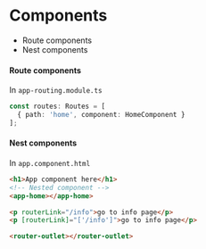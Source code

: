 # Components
* Route components
* Nest components
#### Route components
In `app-routing.module.ts`
```ts
const routes: Routes = [
  { path: 'home', component: HomeComponent }
];
```
#### Nest components
In `app.component.html`
```html
<h1>App component here</h1>
<!-- Nested component -->
<app-home></app-home>

<p routerLink="/info">go to info page</p>
<p [routerLink]="['/info']">go to info page</p>

<router-outlet></router-outlet>
```
